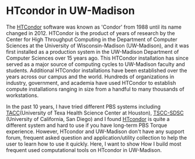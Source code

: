 # HTcondor in UW-Madison

The [HTCondor](http://chtc.cs.wisc.edu/) software was known as 'Condor' from 1988 until its name changed in 2012. HTCondor is the product of years of research by the Center for High Throughput Computing in the Department of Computer Sciences at the University of Wisconsin-Madison (UW-Madison), and it was first installed as a production system in the UW-Madison Department of Computer Sciences over 15 years ago. This HTCondor installation has since served as a major source of computing cycles to UW-Madison faculty and students. Additional HTCondor installations have been established over the years across our campus and the world. Hundreds of organizations in industry, government, and academia have used HTCondor to establish compute installations ranging in size from a handful to many thousands of workstations.

In the past 10 years, I have tried different PBS systems including [TACC](https://www.tacc.utexas.edu/)(University of Texa Health Science Center at Houston), [TSCC-SDSC](https://www.sdsc.edu/support/user_guides/tscc.html) (University of California, San Diego) and I found [HTcondor](http://chtc.cs.wisc.edu/) is quite a different system and hard to use if you have long-term PBS Torque experience. However, HTcondor and UW-Madison don't have any support forum, frequent asked question and application/utility collection to help the user to learn how to use it quickly. Here, I want to show How I build most frequent used computational tools on HTcondor in UW-Madison.
